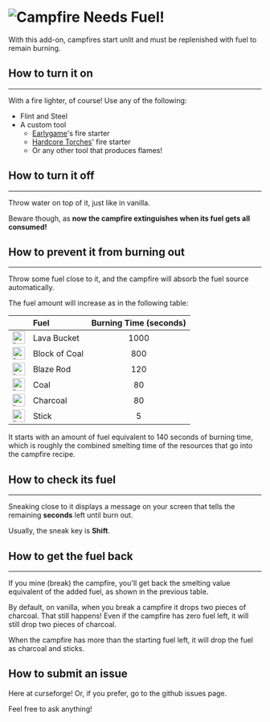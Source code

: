 # ![Campfire Needs Fuel!](https://i.imgur.com/07HgjJb.png "Campfire Needs Fuel!")

With this add-on, campfires start unlit and must be replenished with fuel to remain burning.

## How to turn it on

---

With a fire lighter, of course! Use any of the following:

- Flint and Steel
- A custom tool
  - [Earlygame](https://www.curseforge.com/minecraft/mc-mods/earlygame)'s fire starter
  - [Hardcore Torches](https://www.curseforge.com/minecraft/mc-mods/hardcore-torches)' fire starter
  - Or any other tool that produces flames!

## How to turn it off

---

Throw water on top of it, just like in vanilla.

Beware though, as **now the campfire extinguishes when its fuel gets all consumed!**

## How to prevent it from burning out

---

Throw some fuel close to it, and the campfire will absorb the fuel source automatically.

The fuel amount will increase as in the following table:

|  | Fuel | Burning Time (seconds) |
| --- | :--- | :---: |
| <img src="https://static.wikia.nocookie.net/minecraft_gamepedia/images/7/74/Lava_Bucket_JE2_BE2.png/revision/latest?cb=20200518191506" alt="Lava Bucket" width="25"/> | Lava Bucket | 1000 |
| <img src="https://static.wikia.nocookie.net/minecraft_gamepedia/images/c/cc/Block_of_Coal_JE3_BE2.png/revision/latest?cb=20200224223204" alt="Lava Bucket" width="25"/> | Block of Coal | 800 |
| <img src="https://static.wikia.nocookie.net/minecraft_gamepedia/images/8/87/Blaze_Rod_JE1_BE1.png/revision/latest?cb=20190403171209" alt="Lava Bucket" width="25"/> | Blaze Rod | 120 |
| <img src="https://static.wikia.nocookie.net/minecraft_gamepedia/images/5/58/Coal_JE4_BE3.png/revision/latest?cb=20190430040242" alt="Lava Bucket" width="25"/> | Coal | 80 |
| <img src="https://static.wikia.nocookie.net/minecraft_gamepedia/images/a/a9/Charcoal_JE4_BE4.png/revision/latest?cb=20200224211748" alt="Lava Bucket" width="25"/> | Charcoal | 80 |
| <img src="https://static.wikia.nocookie.net/minecraft_gamepedia/images/7/7a/Stick_JE1_BE1.png/revision/latest?cb=20200128023441" alt="Lava Bucket" width="25"/> | Stick | 5 |

It starts with an amount of fuel equivalent to 140 seconds of burning time, which is roughly the combined smelting time of the resources that go into the campfire recipe.

## How to check its fuel

---

Sneaking close to it displays a message on your screen that tells the remaining **seconds** left until burn out.

Usually, the sneak key is **Shift**.

## How to get the fuel back

---

If you mine (break) the campfire, you'll get back the smelting value equivalent of the added fuel, as shown in the previous table.

By default, on vanilla, when you break a campfire it drops two pieces of charcoal. That still happens! Even if the campfire has zero fuel left, it will still drop two pieces of charcoal.

When the campfire has more than the starting fuel left, it will drop the fuel as charcoal and sticks.

## How to submit an issue

Here at curseforge! Or, if you prefer, go to the github issues page.

Feel free to ask anything!

